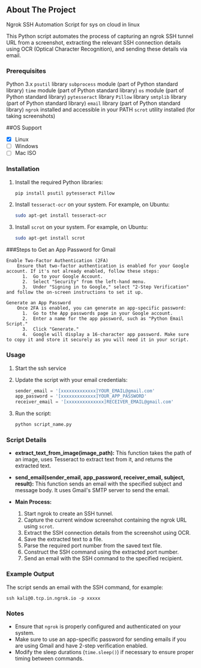 

<!-- ABOUT THE PROJECT -->
## About The Project

Ngrok SSH Automation Script for sys on cloud in linux

This Python script automates the process of capturing an ngrok SSH tunnel URL from a screenshot, extracting the relevant SSH connection details using OCR (Optical Character Recognition), and sending these details via email.

### Prerequisites

  Python 3.x
 `psutil` library
 `subprocess` module (part of Python standard library)
 `time` module (part of Python standard library)
 `os` module (part of Python standard library)
 `pytesseract` library
 `Pillow` library
 `smtplib` library (part of Python standard library)
 `email` library (part of Python standard library)
 `ngrok` installed and accessible in your PATH
 `scrot` utility installed (for taking screenshots)

##OS Support

- [x] Linux 
 - [ ]  Windows
 - [ ]  Mac ISO

### Installation

1. Install the required Python libraries:
    ```sh
    pip install psutil pytesseract Pillow
    ```

2. Install `tesseract-ocr` on your system. For example, on Ubuntu:
    ```sh
    sudo apt-get install tesseract-ocr
    ```

3. Install `scrot` on your system. For example, on Ubuntu:
    ```sh
    sudo apt-get install scrot
    ```
###Steps to Get an App Password for Gmail

    Enable Two-Factor Authentication (2FA)
        Ensure that two-factor authentication is enabled for your Google account. If it's not already enabled, follow these steps:
          1.  Go to your Google Account.
          2.  Select "Security" from the left-hand menu.
          3.  Under "Signing in to Google," select "2-Step Verification" and follow the on-screen instructions to set it up.

    Generate an App Password
        Once 2FA is enabled, you can generate an app-specific password:
          1.  Go to the App passwords page in your Google account.
          2.  Enter a name for the app password, such as "Python Email Script."
          3.  Click "Generate."
          4.  Google will display a 16-character app password. Make sure to copy it and store it securely as you will need it in your script.
### Usage

1. Start the ssh service 
2. Update the script with your email credentials:
    ```python
    sender_email = '[xxxxxxxxxxxxx]YOUR_EMAIL@gmail.com'
    app_password = '[xxxxxxxxxxxxx]YOUR_APP_PASSWORD'
    receiver_email = '[xxxxxxxxxxxxxx]RECEIVER_EMAIL@gmail.com'
    ```

3. Run the script:
    ```sh
    python script_name.py
    ```

### Script Details

- **extract_text_from_image(image_path):** 
  This function takes the path of an image, uses Tesseract to extract text from it, and returns the extracted text.

- **send_email(sender_email, app_password, receiver_email, subject, result):**
  This function sends an email with the specified subject and message body. It uses Gmail's SMTP server to send the email.

- **Main Process:**
  1. Start ngrok to create an SSH tunnel.
  2. Capture the current window screenshot containing the ngrok URL using `scrot`.
  3. Extract the SSH connection details from the screenshot using OCR.
  4. Save the extracted text to a file.
  5. Parse the required port number from the saved text file.
  6. Construct the SSH command using the extracted port number.
  7. Send an email with the SSH command to the specified recipient.

### Example Output

The script sends an email with the SSH command, for example:
```
ssh kali@0.tcp.in.ngrok.io -p xxxxx
```

### Notes

- Ensure that `ngrok` is properly configured and authenticated on your system.
- Make sure to use an app-specific password for sending emails if you are using Gmail and have 2-step verification enabled.
- Modify the sleep durations (`time.sleep()`) if necessary to ensure proper timing between commands.
